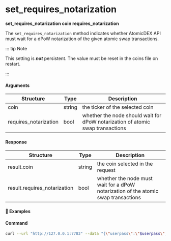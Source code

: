 # set\_requires\_notarization

**set\_requires\_notarization coin requires\_notarization**

The `set_requires_notarization` method indicates whether AtomicDEX API must wait for a dPoW notarization of the given atomic swap transactions.

::: tip Note

This setting is _**not**_ persistent. The value must be reset in the coins file on restart.

:::

#### Arguments

| Structure              | Type   | Description                                                                    |
| ---------------------  | ------ | --------------------------------------                                         |
| coin                   | string | the ticker of the selected coin                                                |
| requires\_notarization | bool   | whether the node should wait for dPoW notarization of atomic swap transactions |

#### Response

| Structure                     | Type   | Description                                                                        |
| ----------------------------  | ------ | ------------------------------------------                                         |
| result.coin                   | string | the coin selected in the request                                                   |
| result.requires\_notarization | bool   | whether the node must wait for a dPoW notarization of the atomic swap transactions |

#### :pushpin: Examples

#### Command

```bash
curl --url "http://127.0.0.1:7783" --data "{\"userpass\":\"$userpass\",\"method\":\"set_requires_notarization\",\"coin\":\"RICK\",\"requires_notarization\":true}"
```

<div style="margin-top: 0.5rem;">

<collapse-text hidden title="Response">

#### Response (success)

```json
{
  "result": {
    "coin": "ETOMIC",
    "requires_notarization": true
  }
}
```

</collapse-text>

</div>
